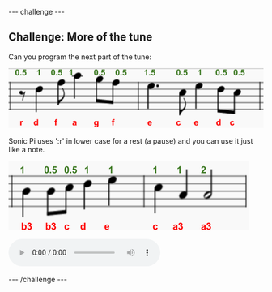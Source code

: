 \--- challenge \---

## Challenge: More of the tune

Can you program the next part of the tune:

![截屏](images/tetris-notes4.png)

Sonic Pi uses ':r' in lower case for a rest (a pause) and you can use it just like a note.

![截图](images/tetris-notes5.png)

<div id="audio-preview" class="pdf-hidden">
  <audio controls preload> <source src="resources/tetris-c2.mp3" type="audio/mpeg"> Your browser does not support the <code>audio</code> element. </audio>
</div>

\--- /challenge \---